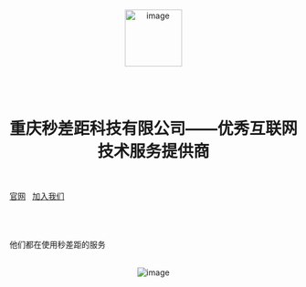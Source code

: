 <br />
<br />
<br />
<br />
<p align="center">
  <a href="https://github.com/parsec-org/">
  <img width="100" alt="image" src="https://github.com/parsec-org/.github/assets/12181423/4bad5734-9fc2-4bb7-acba-254dd7846006">
  </a>
</p>
<br />
<br />
<h1 align="center">重庆秒差距科技有限公司——优秀互联网技术服务提供商</h1>
<br />

[官网](https://www.parsec.com.cn/, "重庆秒差距科技有限公司官网")&nbsp;&nbsp;
[加入我们](https://www.parsec.com.cn/join, "加入我们")
<br />
<br />
<br />
<br />

他们都在使用秒差距的服务
<br />
<br />
<p align="center">
  <img alt="image" src="https://github.com/parsec-org/.github/assets/12181423/39cd6229-650f-4a0c-afbd-fb1b51addbf4">
</p>

